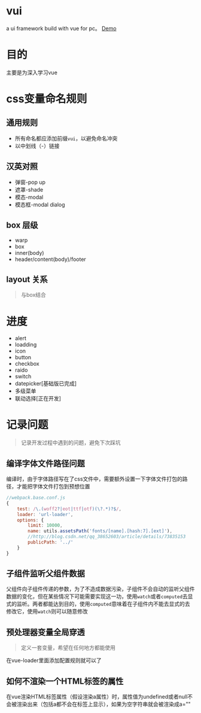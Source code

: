 # vui

a ui framework  build with vue for pc。
[Demo](https://2ue.github.io/vui)

# 目的

主要是为深入学习vue

# css变量命名规则 
## 通用规则

- 所有命名都应添加前缀`vui`，以避免命名冲突
- 以中划线（-）链接

## 汉英对照

- 弹窗-pop up
- 遮罩-shade
- 模态-modal
- 模态框-modal dialog

## box 层级

- warp
- box
- inner(body)
- header/content(body)/footer

## layout 关系

> 与box结合

# 进度

- alert
- loadding
- icon
- button
- checkbox
- raido
- switch
- datepicker[基础版已完成]
- 多级菜单
- 联动选择[正在开发]

# 记录问题

> 记录开发过程中遇到的问题，避免下次踩坑

## 编译字体文件路径问题

编译时，由于字体路径写在了css文件中，需要额外设置一下字体文件打包的路径，才能把字体文件打包到预想位置

``` javascript
//webpack.base.conf.js
{
    test: /\.(woff2?|eot|ttf|otf)(\?.*)?$/,
    loader: 'url-loader',
    options: {
        limit: 10000,
        name: utils.assetsPath('fonts/[name].[hash:7].[ext]'),
        //http://blog.csdn.net/qq_38652603/article/details/73835153
        publicPath: '../'
    }
}
```

## 子组件监听父组件数据

父组件向子组件传递的参数，为了不造成数据污染，子组件不会自动的监听父组件数据的变化，但在某些情况下可能需要实现这一功，使用`watch`或者`computed`去显式的监听。两者都能达到目的，使用`computed`意味着在子组件内不能去显式的去修改它，使用`watch`则可以随意修改

## 预处理器变量全局穿透

> 定义一套变量，希望在任何地方都能使用

在vue-loader里面添加配置规则就可以了

## 如何不渲染一个HTML标签的属性

在vue渲染HTML标签属性（假设渲染a属性）时，属性值为undefined或者null不会被渲染出来（包括a都不会在标签上显示），如果为空字符串就会被渲染成a=""
